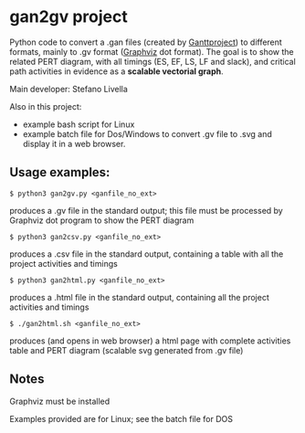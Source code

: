 ﻿# gan2gv project
Python code to convert a .gan files (created by [Ganttproject](https://www.ganttproject.biz/))
to different formats, mainly to .gv format ([Graphviz](https://graphviz.org/) dot format).
The goal is to show the related PERT diagram, with all timings
(ES, EF, LS, LF and slack), and critical path activities in evidence
as a **scalable vectorial graph**.



Main developer: Stefano Livella

Also in this project: 
- example bash script for Linux
- example batch file for Dos/Windows
to convert .gv file to .svg and display it in a web browser.

## Usage examples:

`$ python3 gan2gv.py <ganfile_no_ext>`

produces a .gv file in the standard output; this file must be
processed by Graphviz dot program to show the PERT diagram

`$ python3 gan2csv.py <ganfile_no_ext>`

produces a .csv file in the standard output, containing a table with
all the project activities and timings

`$ python3 gan2html.py <ganfile_no_ext>`

produces a .html file in the standard output, containing all the project
activities and timings

`$ ./gan2html.sh <ganfile_no_ext>`

produces (and opens in web browser) a html page with complete activities table
and PERT diagram (scalable svg generated from .gv file)

## Notes
Graphviz must be installed

Examples provided are for Linux; see the batch file for DOS
